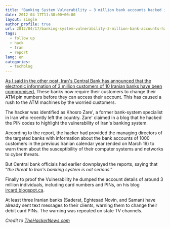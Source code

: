 ```yaml
---
title: "Banking System Vulnerability – 3 million bank accounts hacked in Iran [Updated]"
date: 2012-04-17T11:38:00+00:00
layout: single
author_profile: true
url: 2012/04/17/banking-system-vulnerability-3-million-bank-accounts-hacked-in-iran-updated/
tags:
  - follow up
  - hack
  - Iran
  - report
lang: en
categories: 
  - techblog
---
```

<a href="/2012/04/hacker-divulges-data-on-10-iranian.html" target="_blank">As I said in the other post, Iran's Central Bank has announced that the electronic information of 3 million customers of 10 Iranian banks have been compromised.</a> These banks now require their customers to change their ATM pin numbers before they can access their account. This has caused a rush to the ATM machines by the worried customers. 

The hacker was identified as Khosro Zare', a former bank-system specialist in Iran who recently left the country. Zare' claimed in a blog that he hacked the PIN codes to highlight the vulnerability of Iran's banking system. 

According to the report, the hacker had provided the managing directors of the targeted banks with information about the bank accounts of 1000 customers in the previous Iranian calendar year (ended on March 19) to warn them about the susceptibility of their computer systems and networks to cyber threats. 

But Central bank officials had earlier downplayed the reports, saying that “_the threat to Iran's banking system is not serious_.” 

Finally to proof the Vulnerability he dumped the account details of around 3 million individuals, including card numbers and PINs, on his blog [ircard.blogspot.ca](http://ircard.blogspot.ca/). 

At least three Iranian banks (Saderat, Eghtesad Novin, and Saman) have already sent text messages to their clients, warning them to change their debit card PINs. The warning was repeated on state TV channels. 

_Credit to <a href="http://thehackernews.com/" target="_blank">TheHackerNews.com</a>_
